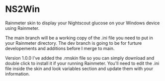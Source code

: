 # NS2Win
 Rainmeter skin to display your Nightscout glucose on your Windows device using Rainmeter.
 
The main branch will be a working copy of the .ini file you need to put in your Rainmeter directory. The dev branch is going to be for furture developements and additions before I merge to main.

Version 1.0.0 I've added the .rmskin file so you can simply download and double click to install it if your running Rainmeter. You'll need to edit the .ini file inside the skin and look variables section and update them with your information. 
